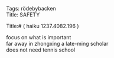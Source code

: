Tags: rödebybacken  
Title: SAFETY  
  
Title:# ( haiku 1237.4082.196 )  
  
focus on what is important  
far away in zhongxing a late-ming scholar  
does not need tennis school  
